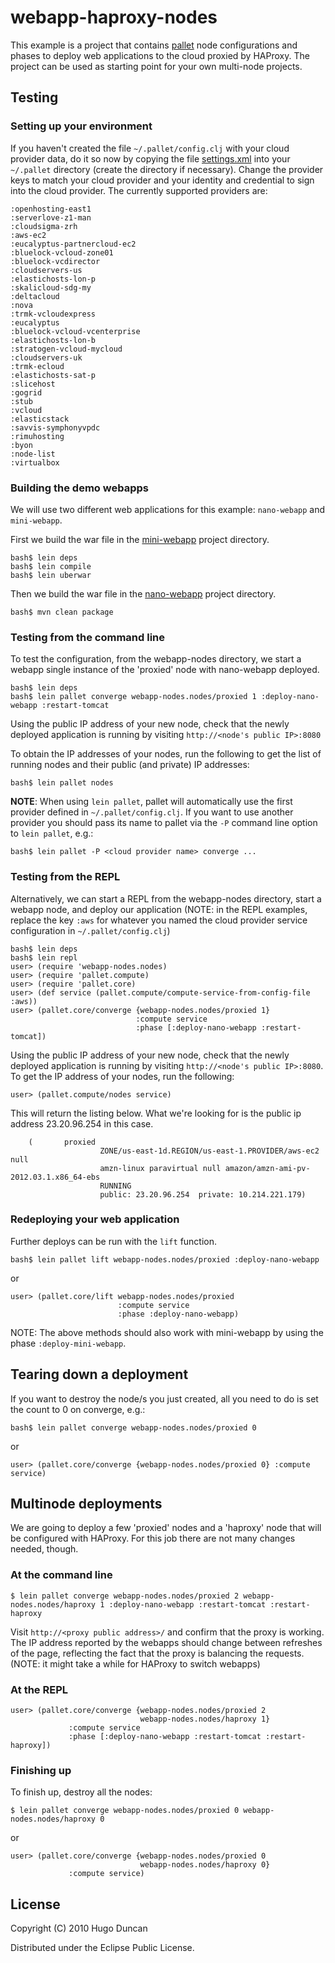 # webapp-haproxy-nodes

This example is a project that contains
[pallet](http://github.com/hugoduncan/pallet) node configurations and
phases to deploy web applications to the cloud proxied by HAProxy.
The project can be used as starting point for your own multi-node
projects.

## Testing

### Setting up your environment

If you haven't created the file `~/.pallet/config.clj` with your cloud
provider data, do it so now by copying the file
[settings.xml](tree/master/webapp-haproxy-nodes/config.clj) into your
`~/.pallet` directory (create the directory if necessary). Change the
provider keys to match your cloud provider and your identity and
credential to sign into the cloud provider. The currently supported
providers are: 

    :openhosting-east1
    :serverlove-z1-man
    :cloudsigma-zrh
    :aws-ec2
    :eucalyptus-partnercloud-ec2
    :bluelock-vcloud-zone01
    :bluelock-vcdirector
    :cloudservers-us
    :elastichosts-lon-p
    :skalicloud-sdg-my
    :deltacloud
    :nova
    :trmk-vcloudexpress
    :eucalyptus
    :bluelock-vcloud-vcenterprise
    :elastichosts-lon-b
    :stratogen-vcloud-mycloud
    :cloudservers-uk
    :trmk-ecloud
    :elastichosts-sat-p
    :slicehost
    :gogrid
    :stub
    :vcloud
    :elasticstack
    :savvis-symphonyvpdc
    :rimuhosting
    :byon
    :node-list
    :virtualbox

### Building the demo webapps

We will use two different web applications for this example:
`nano-webapp` and `mini-webapp`.

First we build the war file in the
[mini-webapp](http://github.com/pallet/pallet-examples/tree/master/mini-webapp/)
project directory.

    bash$ lein deps
    bash$ lein compile
    bash$ lein uberwar

Then we build the war file in the
[nano-webapp](http://github.com/pallet/pallet-examples/tree/master/nano-webapp)
project directory.

    bash$ mvn clean package

### Testing from the command line

To test the configuration, from the webapp-nodes directory, we start a
webapp single instance of the 'proxied' node with nano-webapp
deployed. 

    bash$ lein deps
    bash$ lein pallet converge webapp-nodes.nodes/proxied 1 :deploy-nano-webapp :restart-tomcat

Using the public IP address of your new node, check that the newly
deployed application is running by visiting `http://<node's public IP>:8080`

To obtain the IP addresses of your nodes, run the following to get the
list of running nodes and their public (and private) IP addresses:

    bash$ lein pallet nodes

__NOTE__: When using `lein pallet`, pallet will automatically use the first
provider defined in `~/.pallet/config.clj`. If you want to use another
provider you should pass its name to pallet via the `-P` command line
option to `lein pallet`, e.g.:

    bash$ lein pallet -P <cloud provider name> converge ...

### Testing from the REPL

Alternatively, we can start a REPL from the webapp-nodes directory,
start a webapp node, and deploy our application (NOTE: in the REPL
examples, replace the key `:aws` for whatever you named the cloud
provider service configuration in `~/.pallet/config.clj`)

    bash$ lein deps
    bash$ lein repl
    user> (require 'webapp-nodes.nodes)
    user> (require 'pallet.compute)
    user> (require 'pallet.core)
    user> (def service (pallet.compute/compute-service-from-config-file :aws))
    user> (pallet.core/converge {webapp-nodes.nodes/proxied 1}
                                :compute service
                                :phase [:deploy-nano-webapp :restart-tomcat])

Using the public IP address of your new node, check that the newly
deployed application is running by visiting `http://<node's public
IP>:8080`. To get the IP address of your nodes, run the following:

    user> (pallet.compute/nodes service)

This will return the listing below. What we're looking for is the
public ip address 23.20.96.254 in this case.

```
    (       proxied
                    ZONE/us-east-1d.REGION/us-east-1.PROVIDER/aws-ec2 null
                    amzn-linux paravirtual null amazon/amzn-ami-pv-2012.03.1.x86_64-ebs
                    RUNNING
                    public: 23.20.96.254  private: 10.214.221.179)
```

### Redeploying your web application

Further deploys can be run with the `lift` function.

    bash$ lein pallet lift webapp-nodes.nodes/proxied :deploy-nano-webapp

or

    user> (pallet.core/lift webapp-nodes.nodes/proxied
                            :compute service
                            :phase :deploy-nano-webapp)

NOTE: The above methods should also work with mini-webapp by using the
phase `:deploy-mini-webapp`.

## Tearing down a deployment

If you want to destroy the node/s you just created, all you need to do
is set the count to 0 on converge, e.g.:

    bash$ lein pallet converge webapp-nodes.nodes/proxied 0

or

    user> (pallet.core/converge {webapp-nodes.nodes/proxied 0} :compute service)

## Multinode deployments

We are going to deploy a few 'proxied' nodes and a 'haproxy' node that
will be configured with HAProxy. For this job there are not many
changes needed, though.

### At the command line

    $ lein pallet converge webapp-nodes.nodes/proxied 2 webapp-nodes.nodes/haproxy 1 :deploy-nano-webapp :restart-tomcat :restart-haproxy

Visit `http://<proxy public address>/` and confirm that the proxy is
working. The IP address reported by the webapps should change between
refreshes of the page, reflecting the fact that the proxy is balancing
the requests. (NOTE: it might take a while for HAProxy to switch
webapps)

### At the REPL

    user> (pallet.core/converge {webapp-nodes.nodes/proxied 2
                                 webapp-nodes.nodes/haproxy 1}
                 :compute service
                 :phase [:deploy-nano-webapp :restart-tomcat :restart-haproxy])

### Finishing up

To finish up, destroy all the nodes:

    $ lein pallet converge webapp-nodes.nodes/proxied 0 webapp-nodes.nodes/haproxy 0

or

    user> (pallet.core/converge {webapp-nodes.nodes/proxied 0
                                 webapp-nodes.nodes/haproxy 0}
                 :compute service)

## License

Copyright (C) 2010 Hugo Duncan

Distributed under the Eclipse Public License.
